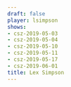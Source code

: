 ```yaml
---
draft: false
player: lsimpson
shows:
- csz-2019-05-03
- csz-2019-05-04
- csz-2019-05-10
- csz-2019-05-11
- csz-2019-05-17
- csz-2019-06-01
title: Lex Simpson
---
```


